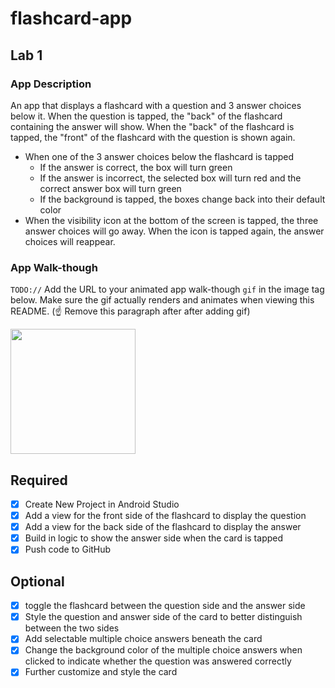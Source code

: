 # flashcard-app

## Lab 1

### App Description
An app that displays a flashcard with a question and 3 answer choices below it. 
When the question is tapped, the "back" of the flashcard containing the answer will show. 
When the "back" of the flashcard is tapped, the "front" of the flashcard with the question is shown again.
- When one of the 3 answer choices below the flashcard is tapped
	- If the answer is correct, the box will turn green
	- If the answer is incorrect, the selected box will turn red and the correct answer box will turn green
	- If the background is tapped, the boxes change back into their default color
- When the visibility icon at the bottom of the screen is tapped, the 
three answer choices will go away. When the icon is tapped again,
the answer choices will reappear.


### App Walk-though
`TODO://` Add the URL to your animated app walk-though `gif` in the image tag below. Make sure the gif actually renders and animates when viewing this README. (☝️ Remove this paragraph after after adding gif)

<img src="YOUR_GIF_URL_HERE" width=200><br>


## Required
- [x] Create New Project in Android Studio
- [x] Add a view for the front side of the flashcard to display the question
- [x] Add a view for the back side of the flashcard to display the answer
- [x] Build in logic to show the answer side when the card is tapped
- [x] Push code to GitHub
## Optional
- [x] toggle the flashcard between the question side and the answer side
- [x] Style the question and answer side of the card to better distinguish between the two sides
- [x] Add selectable multiple choice answers beneath the card
- [x] Change the background color of the multiple choice answers when clicked to indicate whether the question was answered correctly
- [x] Further customize and style the card